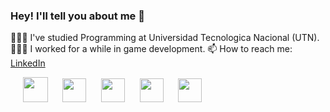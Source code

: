 ### Hey! I'll tell you about me 👋

👩🏻‍🎓 I've studied Programming at Universidad Tecnologica Nacional (UTN).
👩🏻‍💻 I worked for a while in game development.
📫 How to reach me: <a href="https://www.linkedin.com/in/juan-cruz-rey/">LinkedIn</a>
<br>

<div align="">
  
<!--&nbsp;&nbsp;&nbsp;&nbsp;&nbsp;<img src="https://www.fontana.com.ar/wp-content/uploads/2018/10/spring-boot-logo.png" height="36px">->
&nbsp;&nbsp;&nbsp;&nbsp;&nbsp;<img src="https://upload.wikimedia.org/wikipedia/commons/2/22/Hibernate_logo_a.png" height="38px">
&nbsp;&nbsp;&nbsp;&nbsp;&nbsp;<img src="https://1000marcas.net/wp-content/uploads/2020/11/MySQL-logo.png" height="38px">
<!--&nbsp;&nbsp;&nbsp;&nbsp;&nbsp;<img src="https://upload.wikimedia.org/wikipedia/commons/thumb/6/61/HTML5_logo_and_wordmark.svg/2048px-HTML5_logo_and_wordmark.svg.png" height="38px">
&nbsp;&nbsp;&nbsp;&nbsp;&nbsp;<img src="https://upload.wikimedia.org/wikipedia/commons/thumb/d/d5/CSS3_logo_and_wordmark.svg/1200px-CSS3_logo_and_wordmark.svg.png" height="38px">-->
&nbsp;&nbsp;&nbsp;&nbsp;&nbsp;<img src="https://1000marcas.net/wp-content/uploads/2020/11/Java-logo.png" height="40px">
&nbsp;&nbsp;&nbsp;&nbsp;&nbsp;<img src="https://upload.wikimedia.org/wikipedia/commons/thumb/b/bd/Logo_C_sharp.svg/1200px-Logo_C_sharp.svg.png" height="38px">
&nbsp;&nbsp;&nbsp;&nbsp;&nbsp;<img src="https://i.redd.it/tu3gt6ysfxq71.png" height="38px">
&nbsp;&nbsp;&nbsp;&nbsp;&nbsp;<img src="https://upload.wikimedia.org/wikipedia/commons/thumb/d/d9/Node.js_logo.svg/2560px-Node.js_logo.svg.png" height="38px">
&nbsp;&nbsp;&nbsp;&nbsp;&nbsp;<img src="https://1000logos.net/wp-content/uploads/2021/04/Oracle-logo.png" height="38px">

</div>

<br>

<div align="center">
